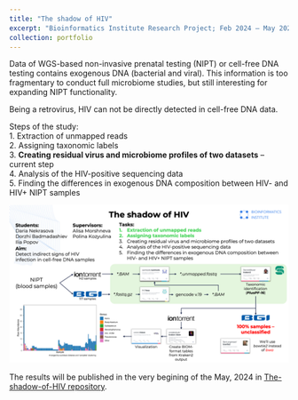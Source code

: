 ```yaml
---
title: "The shadow of HIV"
excerpt: "Bioinformatics Institute Research Project; Feb 2024 – May 2024<br/><a href="https://iliapopov17.github.io/portfolio/portfolio-2/"><img src='/images/500x300/Current_status_Shadow500x300.svg' title="Bioinformatics Institute Research Project - The shadow of HIV"/></a>
collection: portfolio
---
```


Data of WGS-based non-invasive prenatal testing (NIPT) or cell-free DNA testing contains exogenous DNA (bacterial and viral). This information is too fragmentary to conduct full microbiome studies, but still interesting for expanding NIPT functionality.<br>

Being a retrovirus, HIV can not be directly detected in cell-free DNA data.<br>

Steps of the study:<br>
    1. Extraction of unmapped reads<br>
    2. Assigning taxonomic labels<br>
    3. **Creating residual virus and microbiome profiles of two datasets** – current step<br>
    4. Analysis of the HIV-positive sequencing data<br>
    5. Finding the differences in exogenous DNA composition between HIV- and HIV+ NIPT samples<br>

<img src='/images/Current_status_Shadow.png'>

The results will be published in the very begining of the May, 2024 in [The-shadow-of-HIV repository](https://github.com/iliapopov17/The-shadow-of-HIV).
